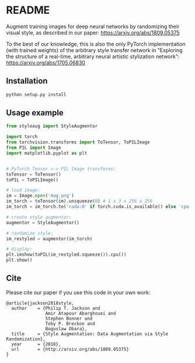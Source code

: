 # README #

Augment training images for deep neural networks by randomizing their visual style, as described in our paper: https://arxiv.org/abs/1809.05375

To the best of our knowledge, this is also the only PyTorch implementation (with trained weights) of the arbitrary style transfer network in "Exploring the structure of a real-time, arbitrary neural artistic stylization network": https://arxiv.org/abs/1705.06830

## Installation

```bash
python setup.py install
```

## Usage example

```python
from styleaug import StyleAugmentor

import torch
from torchvision.transforms import ToTensor, ToPILImage
from PIL import Image
import matplotlib.pyplot as plt


# PyTorch Tensor <-> PIL Image transforms:
toTensor = ToTensor()
toPIL = ToPILImage()

# load image:
im = Image.open('mug.png')
im_torch = toTensor(im).unsqueeze(0) # 1 x 3 x 256 x 256
im_torch = im_torch.to('cuda:0' if torch.cuda.is_available() else 'cpu')

# create style augmentor:
augmentor = StyleAugmentor()

# randomize style:
im_restyled = augmentor(im_torch)

# display:
plt.imshow(toPIL(im_restyled.squeeze()).cpu())
plt.show()

```

## Cite

Please cite our paper if you use this code in your own work:
```
@article{jackson2018style,
  author    = {Philip T. Jackson and
               Amir Atapour Abarghouei and
               Stephen Bonner and
               Toby P. Breckon and
               Boguslaw Obara},
  title     = {Style Augmentation: Data Augmentation via Style Randomization},
  year      = {2018},
  url       = {http://arxiv.org/abs/1809.05375}
}
```
